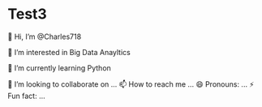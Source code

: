 # Test3

👋 Hi, I’m @Charles718


👀 I’m interested in Big Data Anayltics


🌱 I’m currently learning Python


💞️ I’m looking to collaborate on ...
📫 How to reach me ...
😄 Pronouns: ...
⚡ Fun fact: ...
